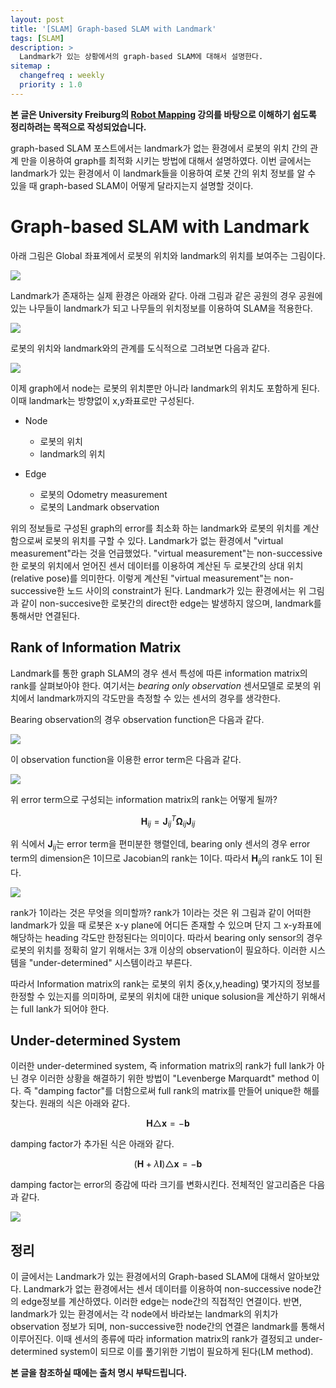 ```yaml
---
layout: post
title: '[SLAM] Graph-based SLAM with Landmark'
tags: [SLAM]
description: >
  Landmark가 있는 상황에서의 graph-based SLAM에 대해서 설명한다.
sitemap :
  changefreq : weekly
  priority : 1.0
---
```


**본 글은 University Freiburg의 [Robot Mapping](http://ais.informatik.uni-freiburg.de/teaching/ws13/mapping/) 강의를 바탕으로 이해하기 쉽도록 정리하려는 목적으로 작성되었습니다.**

graph-based SLAM 포스트에서는 landmark가 없는 환경에서 로봇의 위치 간의 관계 만을 이용하여 graph를 최적화 시키는 방법에 대해서 설명하였다. 이번 글에서는 landmark가 있는 환경에서 이 landmark들을 이용하여 로봇 간의 위치 정보를 알 수 있을 때 graph-based SLAM이 어떻게 달라지는지 설명할 것이다.

# Graph-based SLAM with Landmark

아래 그림은 Global 좌표계에서 로봇의 위치와 landmark의 위치를 보여주는 그림이다.

![](https://i.imgur.com/SwMVzwi.png)

Landmark가 존재하는 실제 환경은 아래와 같다. 아래 그림과 같은 공원의 경우 공원에 있는 나무들이 landmark가 되고 나무들의 위치정보를 이용하여 SLAM을 적용한다.

![](https://i.imgur.com/5jUj86m.jpg)

로봇의 위치와 landmark와의 관계를 도식적으로 그려보면 다음과 같다.

![](https://i.imgur.com/g95XjR8.png)

이제 graph에서 node는 로봇의 위치뿐만 아니라 landmark의 위치도 포함하게 된다. 이때 landmark는 방향없이 x,y좌표로만 구성된다.

- Node
	- 로봇의 위치
	- landmark의 위치

- Edge
	- 로봇의 Odometry measurement
	- 로봇의 Landmark observation

위의 정보들로 구성된 graph의 error를 최소화 하는 landmark와 로봇의 위치를 계산함으로써 로봇의 위치를 구할 수 있다. Landmark가 없는 환경에서 "virtual measurement"라는 것을 언급했었다. "virtual measurement"는 non-successive한 로봇의 위치에서 얻어진 센서 데이터를 이용하여 계산된 두 로봇간의 상대 위치(relative pose)를 의미한다. 이렇게 계산된 "virtual measurement"는 non-successive한 노드 사이의 constraint가 된다. Landmark가 있는 환경에서는 위 그림과 같이 non-succesive한 로봇간의 direct한 edge는 발생하지 않으며, landmark를 통해서만 연결된다.

## Rank of Information Matrix

Landmark를 통한 graph SLAM의 경우 센서 특성에 따른 information matrix의 rank를 살펴보아야 한다. 여기서는 *bearing only observation* 센서모델로 로봇의 위치에서 landmark까지의 각도만을 측정할 수 있는 센서의 경우를 생각한다.

Bearing observation의 경우 observation function은 다음과 같다.

![](https://i.imgur.com/RT8AyZw.png)

이 observation function을 이용한 error term은 다음과 같다.

![](https://i.imgur.com/aaPO0Zy.png)

위 error term으로 구성되는 information matrix의 rank는 어떻게 될까?

$$
\mathbf{H}_{ij} = \mathbf{J}_{ij}^T \mathbf{\Omega}_{ij} \mathbf{J}_{ij}
$$

위 식에서 $\mathbf{J}_{ij}$는 error term을 편미분한 행렬인데, bearing only 센서의 경우 error term의 dimension은 1이므로 Jacobian의 rank는 1이다. 따라서 $\mathbf{H}_{ij}$의 rank도 1이 된다.

![](https://i.imgur.com/KiVL5Zc.png)

rank가 1이라는 것은 무엇을 의미할까? rank가 1이라는 것은 위 그림과 같이 어떠한 landmark가 있을 때 로봇은 x-y plane에 어디든 존재할 수 있으며 단지 그 x-y좌표에 해당하는 heading 각도만 한정된다는 의미이다. 따라서 bearing only sensor의 경우 로봇의 위치를 정확히 알기 위해서는 3개 이상의 observation이 필요하다. 이러한 시스템을 "under-determined" 시스템이라고 부른다.

따라서 Information matrix의 rank는 로봇의 위치 중(x,y,heading) 몇가지의 정보를 한정할 수 있는지를 의미하며, 로봇의 위치에 대한 unique solusion을 계산하기 위해서는 full lank가 되어야 한다.

## Under-determined System

이러한 under-determined system, 즉 information matrix의 rank가 full lank가 아닌 경우 이러한 상황을 해결하기 위한 방법이 "Levenberge Marquardt" method 이다. 즉 "damping factor"를 더함으로써 full rank의 matrix를 만들어 unique한 해를 찾는다. 원래의 식은 아래와 같다.

$$
\mathbf{H} \triangle \mathbf{x} = -\mathbf{b}
$$

damping factor가 추가된 식은 아래와 같다.

$$
(\mathbf{H} + \lambda \mathbf{I})\triangle \mathbf{x} = -\mathbf{b}
$$

damping factor는 error의 증감에 따라 크기를 변화시킨다. 전체적인 알고리즘은 다음과 같다.

![](https://i.imgur.com/DXCNCh9.png)

## 정리

이 글에서는 Landmark가 있는 환경에서의 Graph-based SLAM에 대해서 알아보았다. Landmark가 없는 환경에서는 센서 데이터를 이용하여 non-successive node간의 edge정보를 계산하였다. 이러한 edge는 node간의 직접적인 연결이다. 반면, landmark가 있는 환경에서는 각 node에서 바라보는 landmark의 위치가 observation 정보가 되며, non-successive한 node간의 연결은 landmark를 통해서 이루어진다. 이때 센서의 종류에 따라 information matrix의 rank가 결정되고 under-determined system이 되므로 이를 풀기위한 기법이 필요하게 된다(LM method).

**본 글을 참조하실 때에는 출처 명시 부탁드립니다.**
